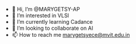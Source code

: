 - 👋 Hi, I’m @MARYGETSY-AP
- 👀 I’m interested in VLSI
- 🌱 I’m currently learning Cadance
- 💞️ I’m looking to collaborate on AI
- 📫 How to reach me marygetsyece@mvit.edu.in

<!---
MARYGETSY-AP/MARYGETSY-AP is a ✨ special ✨ repository because its `README.md` (this file) appears on your GitHub profile.
You can click the Preview link to take a look at your changes.
--->

